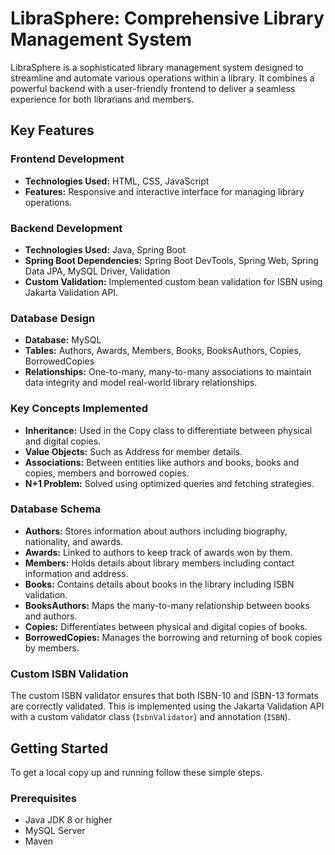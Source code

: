 # LibraSphere: Comprehensive Library Management System

LibraSphere is a sophisticated library management system designed to streamline and automate various operations within a library. It combines a powerful backend with a user-friendly frontend to deliver a seamless experience for both librarians and members.

## Key Features

### Frontend Development

- **Technologies Used:** HTML, CSS, JavaScript
- **Features:** Responsive and interactive interface for managing library operations.

### Backend Development

- **Technologies Used:** Java, Spring Boot
- **Spring Boot Dependencies:** Spring Boot DevTools, Spring Web, Spring Data JPA, MySQL Driver, Validation
- **Custom Validation:** Implemented custom bean validation for ISBN using Jakarta Validation API.

### Database Design

- **Database:** MySQL
- **Tables:** Authors, Awards, Members, Books, BooksAuthors, Copies, BorrowedCopies
- **Relationships:** One-to-many, many-to-many associations to maintain data integrity and model real-world library relationships.

### Key Concepts Implemented

- **Inheritance:** Used in the Copy class to differentiate between physical and digital copies.
- **Value Objects:** Such as Address for member details.
- **Associations:** Between entities like authors and books, books and copies, members and borrowed copies.
- **N+1 Problem:** Solved using optimized queries and fetching strategies.

### Database Schema

- **Authors:** Stores information about authors including biography, nationality, and awards.
- **Awards:** Linked to authors to keep track of awards won by them.
- **Members:** Holds details about library members including contact information and address.
- **Books:** Contains details about books in the library including ISBN validation.
- **BooksAuthors:** Maps the many-to-many relationship between books and authors.
- **Copies:** Differentiates between physical and digital copies of books.
- **BorrowedCopies:** Manages the borrowing and returning of book copies by members.

### Custom ISBN Validation

The custom ISBN validator ensures that both ISBN-10 and ISBN-13 formats are correctly validated. This is implemented using the Jakarta Validation API with a custom validator class (`IsbnValidator`) and annotation (`ISBN`).

## Getting Started

To get a local copy up and running follow these simple steps.

### Prerequisites

- Java JDK 8 or higher
- MySQL Server
- Maven
